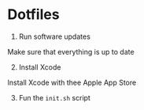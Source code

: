 # Dotfiles


1. Run software updates

Make sure that everything is up to date

2. Install Xcode

Install Xcode with thee Apple App Store

3. Fun the `init.sh` script


